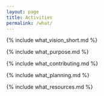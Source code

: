 ```yaml
---
layout: page
title: Activities
permalink: /what/
---
```


{% include what_vision_short.md %}

{% include what_purpose.md %}

{% include what_contributing.md %}

{% include what_planning.md %}

{% include what_resources.md %}
